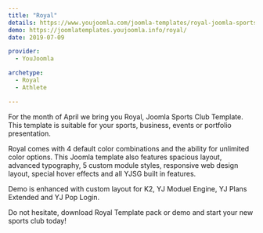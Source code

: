 ```yaml
---
title: "Royal"
details: https://www.youjoomla.com/joomla-templates/royal-joomla-sports-club-template.html
demo: https://joomlatemplates.youjoomla.info/royal/
date: 2019-07-09

provider:
  - YouJoomla

archetype:
  - Royal
  - Athlete

--- 
```


For the month of April we bring you Royal, Joomla Sports Club Template. This template is suitable for your sports, business, events or portfolio presentation.

Royal comes with 4 default color combinations and the ability for unlimited color options. This Joomla template also features spacious layout, advanced typography, 5 custom module styles, responsive web design layout, special hover effects and all YJSG built in features.

Demo is enhanced with custom layout for K2, YJ Moduel Engine, YJ Plans Extended and YJ Pop Login.

Do not hesitate, download Royal Template pack or demo and start your new sports club today!
